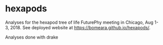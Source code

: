 # hexapods

Analyses for the hexapod tree of life FuturePhy meeting in Chicago, Aug 1-3, 2018. See deployed website at https://bomeara.github.io/hexapods/.

Analyses done with drake

